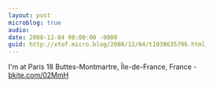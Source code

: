 ```yaml
---
layout: post
microblog: true
audio: 
date: 2008-12-04 00:00:00 -0000
guid: http://xtof.micro.blog/2008/12/04/t1038635796.html
---
```

I'm at Paris 18 Buttes-Montmartre, Île-de-France, France - [bkite.com/02MmH](http://bkite.com/02MmH)
